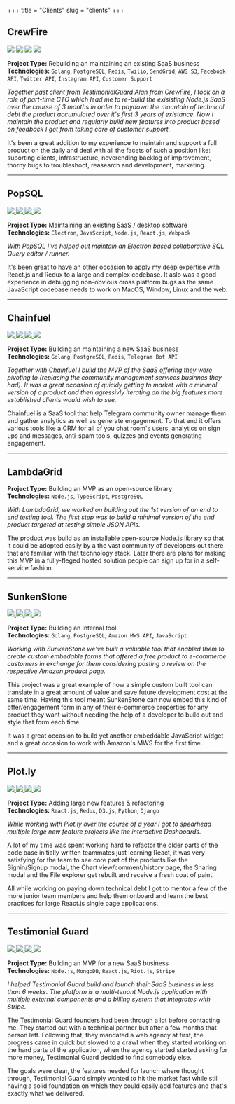 +++
title = "Clients"
slug = "clients"
+++

## CrewFire

<div class="gallery">
  <a href="/images/clients/crewfire/homepage.png" target="_blank">
    <img src="/images/clients/crewfire/homepage.png" />
  </a>
  <a href="/images/clients/crewfire/campaigns.png" target="_blank">
    <img src="/images/clients/crewfire/campaigns.png" />
  </a>
  <a href="/images/clients/crewfire/people.png" target="_blank">
    <img src="/images/clients/crewfire/people.png" />
  </a>
  <a href="/images/clients/crewfire/settings.png" target="_blank">
    <img src="/images/clients/crewfire/settings.png" />
  </a>
</div>

**Project Type:** Rebuilding an maintaining an existing SaaS business<br/>
**Technologies:** `Golang`, `PostgreSQL`, `Redis`, `Twilio`, `SendGrid`, `AWS S3`,
  `Facebook API`, `Twitter API`, `Instagram API`, `Customer Support`

_Together past client from TestimonialGuard Alan from CrewFire, I took on a
role of part-time CTO which lead me to re-build the exisisting Node.js SaaS
over the course of 3 months in order to paydown the mountain of technical
debt the product accumulated over it's first 3 years of existance. Now I maintain
the product and regularly build new features into product based on feedback
I get from taking care of customer support._

It's been a great addition to my experience to maintain and support a full
product on the daily and deal with all the facets of such a position like:
suporting clients, infrastructure, neverending backlog of improvement, thorny
bugs to troubleshoot, reasearch and development, marketing.

---

## PopSQL

<div class="gallery">
  <a href="/images/clients/popsql/homepage.png" target="_blank">
    <img src="/images/clients/popsql/homepage.png" />
  </a>
  <a href="/images/clients/popsql/query.png" target="_blank">
    <img src="/images/clients/popsql/query.png" />
  </a>
  <a href="/images/clients/popsql/settings.png" target="_blank">
    <img src="/images/clients/popsql/settings.png" />
  </a>
  <a href="/images/clients/popsql/share.png" target="_blank">
    <img src="/images/clients/popsql/share.png" />
  </a>
</div>

**Project Type:** Maintaining an existing SaaS / desktop software<br/>
**Technologies:** `Electron`, `JavaScript`, `Node.js`, `React.js`, `Webpack`

_With PopSQL I've helped out maintain an Electron based collaborative SQL
Query editor / runner._

It's been great to have an other occasion to apply my deep
expertise with React.js and Redux to a large and complex codebase. It aslo
was a good experience in debugging non-obvious cross platform bugs as the same
JavaScript codebase needs to work on MacOS, Window, Linux and the web.

---

## Chainfuel

<div class="gallery">
  <a href="/images/clients/chainfuel/homepage.png" target="_blank">
    <img src="/images/clients/chainfuel/homepage.png" />
  </a>
  <a href="/images/clients/chainfuel/dashboard.png" target="_blank">
    <img src="/images/clients/chainfuel/dashboard.png" />
  </a>
  <a href="/images/clients/chainfuel/people.png" target="_blank">
    <img src="/images/clients/chainfuel/people.png" />
  </a>
  <a href="/images/clients/chainfuel/settings.png" target="_blank">
    <img src="/images/clients/chainfuel/settings.png" />
  </a>
</div>

**Project Type:** Building an maintaining a new SaaS business<br/>
**Technologies:** `Golang`, `PostgreSQL`, `Redis`, `Telegram Bot API`

_Together with Chainfuel I build the MVP of the SaaS offering they were pivoting
to (replacing the community management services businnes they had). It was a
great occasion of quickly getting to market with a minimal version of a product
and then agressivly iterating on the big features more established clients would
wish to see._

Chainfuel is a SaaS tool that help Telegram community owner manage them and
gather analytics as well as generate engagement. To that end it offers various
tools like a CRM for all of you chat room's users, analytics on sign ups and
messages, anti-spam tools, quizzes and events generating engagement.

---

## LambdaGrid

**Project Type:** Building an MVP as an open-source library<br/>
**Technologies:** `Node.js`, `TypeScript`, `PostgreSQL`

_With LambdaGrid, we worked on building out the 1st version of an
end to end testing tool. The first step was to build a minimal version
of the end product targeted at testing simple JSON APIs._

The product was build as an installable open-source Node.js library so that it
could be adopted easily by a the vast community of developers out there that are
familiar with that technology stack. Later there are plans for making this
MVP in a fully-fleged hosted solution people can sign up for in a self-service
fashion.

---

## SunkenStone

<div class="gallery">
  <a href="/images/clients/sunkenstone/create.png" target="_blank">
    <img src="/images/clients/sunkenstone/create.png" />
  </a>
  <a href="/images/clients/sunkenstone/form.png" target="_blank">
    <img src="/images/clients/sunkenstone/form.png" />
  </a>
  <a href="/images/clients/sunkenstone/list.png" target="_blank">
    <img src="/images/clients/sunkenstone/list.png" />
  </a>
  <a href="/images/clients/sunkenstone/login.png" target="_blank">
    <img src="/images/clients/sunkenstone/login.png" />
  </a>
</div>

**Project Type:** Building an internal tool<br/>
**Technologies:** `Golang`, `PostgreSQL`, `Amazon MWS API`, `JavaScript`

_Working with SunkenStone we've built a valuable tool that enabled them
to create custom embedable forms that offered a free product to e-commerce
customers in exchange for them considering posting a review on the respective
Amazon product page._

This project was a great example of how a simple custom built tool can
translate in a great amount of value and save future development cost at
the same time. Having this tool meant SunkenStone can now embed this kind
of offer/engagement form in any of their e-commerce properties for any
product they want without needing the help of a developer to build out and
style that form each time.

It was a great occasion to build yet another embeddable JavaScript widget and
a great occasion to work with Amazon's MWS for the first time.

---

## Plot.ly

<div class="gallery">
  <a href="/images/clients/plotly/files.png" target="_blank">
    <img src="/images/clients/plotly/files.png" />
  </a>
  <a href="/images/clients/plotly/chart.png" target="_blank">
    <img src="/images/clients/plotly/chart.png" />
  </a>
  <a href="/images/clients/plotly/login.png" target="_blank">
    <img src="/images/clients/plotly/login.png" />
  </a>
  <a href="/images/clients/plotly/sharing.png" target="_blank">
    <img src="/images/clients/plotly/sharing.png" />
  </a>
</div>

**Project Type:** Adding large new features & refactoring<br/>
**Technologies:** `React.js`, `Redux`, `D3.js`, `Python`, `Django`

_While working with Plot.ly over the course of a year I got to spearhead
multiple large new feature projects like the interactive Dashboards._

A lot of my time was spent working hard to refactor the older parts of the code
base initially written teammates just learning React, it was very satisfying
for the team to see core part of the products like the Signin/Signup modal,
the Chart view/comment/history page, the Sharing modal and the File explorer
get rebuilt and receive a fresh coat of paint.

All while working on paying down technical debt I got to mentor a few of the
more junior team members and help them onboard and learn the best practices
for large React.js single page applications.

---

## Testimonial Guard

<div class="gallery">
  <a href="/images/clients/testimonialguard/signup.png" target="_blank">
    <img src="/images/clients/testimonialguard/signup.png" />
  </a>
  <a href="/images/clients/testimonialguard/billing.png" target="_blank">
    <img src="/images/clients/testimonialguard/billing.png" />
  </a>
  <a href="/images/clients/testimonialguard/request.png" target="_blank">
    <img src="/images/clients/testimonialguard/request.png" />
  </a>
  <a href="/images/clients/testimonialguard/popup.png" target="_blank">
    <img src="/images/clients/testimonialguard/popup.png" />
  </a>
</div>

**Project Type:** Building an MVP for a new SaaS business<br/>
**Technologies:** `Node.js`, `MongoDB`, `React.js`, `Riot.js`, `Stripe`

_I helped Testimonial Guard build and launch their SaaS business in less than 6 weeks. The platform is a multi-tenant Node.js application with multiple external components and a billing system that integrates with Stripe._

The Testimonial Guard founders had been through a lot before contacting me. They started out with a technical partner but after a few months that person left. Following that, they mandated a web agency at first, the progress came in quick but slowed to a crawl when they started working on the hard parts of the application, when the agency started started asking for more money, Testimonial Guard decided to find somebody else.

The goals were clear, the features needed for launch where thought through, Testimonial Guard simply wanted to hit the market fast while still having a solid foundation on which they could easily add features and that's exactly what we delivered.

